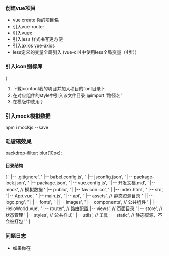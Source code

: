 ### 创建vue项目
- vue create 你的项目名
- 引入vue-router
- 引入vuex
- 引入less 样式书写更方便
- 引入axios vue-axios
- less定义的变量全局引入 (vue-cli4中使用less全局变量（4步）)
### 引入icon图标库
{
1. 下载iconfont我的项目并加入项目的font目录下
2. 在对应组件的style中引入该文件目录 @import '路径名'  
3. 在模版中使用<span class="iconfont 图表的名称(英文)"></span>
}
### 引入mock模拟数据
npm i mockjs --save

### 毛玻璃效果
 backdrop-filter: blur(10px);



#### 目录结构
[
  '    |-- .gitignore',
  '    |-- babel.config.js',
  '    |-- jsconfig.json',
  '    |-- package-lock.json',
  '    |-- package.json',
  '    |-- vue.config.js',
  '    |-- 开发文档.md',
  '    |-- mock',       // 模拟数据
  '    |-- public',
  '    |   |-- favicon.ico',
  '    |   |-- index.html',
  '    |-- src',
  '        |-- App.vue',
  '        |-- main.js',
  '        |-- api',
  '        |-- assets', // 静态资源目录
  '        |   |-- logo.png',
  '        |   |-- fonts',
  '        |   |-- images',
  '        |-- components', // 公共组件
  '        |   |-- HelloWorld.vue',
  '        |-- router',    // 路由配置
           |-- views',     // 页面目录
  '        |-- store',     // 状态管理
  '        |-- styles',    // 公共样式
  '        |-- utils',     // 工具
       |-- static',        // 静态资源，不会被打包
  ''
]

### 问题日志
- 如果你在 <template> 标签中加入了其他标签，比如 <p>、<div> 等，那么就违反了 Vue.js 的规定，因为在单文件组件中 <template> 标签只能包含一个根元素。

